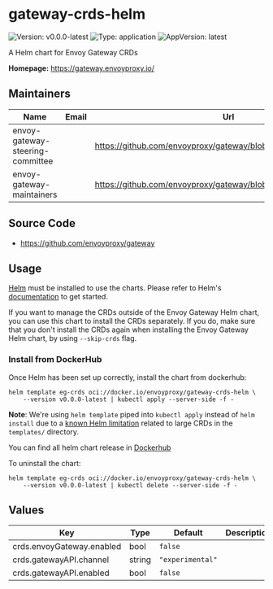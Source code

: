 # gateway-crds-helm

![Version: v0.0.0-latest](https://img.shields.io/badge/Version-v0.0.0--latest-informational?style=flat-square) ![Type: application](https://img.shields.io/badge/Type-application-informational?style=flat-square) ![AppVersion: latest](https://img.shields.io/badge/AppVersion-latest-informational?style=flat-square)

A Helm chart for Envoy Gateway CRDs

**Homepage:** <https://gateway.envoyproxy.io/>

## Maintainers

| Name | Email | Url |
| ---- | ------ | --- |
| envoy-gateway-steering-committee |  | <https://github.com/envoyproxy/gateway/blob/main/GOVERNANCE.md> |
| envoy-gateway-maintainers |  | <https://github.com/envoyproxy/gateway/blob/main/CODEOWNERS> |

## Source Code

* <https://github.com/envoyproxy/gateway>

## Usage

[Helm](https://helm.sh) must be installed to use the charts.
Please refer to Helm's [documentation](https://helm.sh/docs) to get started.

If you want to manage the CRDs outside of the Envoy Gateway Helm chart, you can use this chart to install the CRDs separately.
If you do, make sure that you don't install the CRDs again when installing the Envoy Gateway Helm chart, by using `--skip-crds` flag.

### Install from DockerHub

Once Helm has been set up correctly, install the chart from dockerhub:

``` shell
helm template eg-crds oci://docker.io/envoyproxy/gateway-crds-helm \
    --version v0.0.0-latest | kubectl apply --server-side -f -
```

**Note**: We're using `helm template` piped into `kubectl apply` instead of `helm install` due to a [known Helm limitation](https://github.com/helm/helm/pull/12277)
related to large CRDs in the `templates/` directory.

You can find all helm chart release in [Dockerhub](https://hub.docker.com/r/envoyproxy/gateway-crds-helm/tags)

To uninstall the chart:

``` shell
helm template eg-crds oci://docker.io/envoyproxy/gateway-crds-helm \
    --version v0.0.0-latest | kubectl delete --server-side -f -
```

## Values

| Key | Type | Default | Description |
|-----|------|---------|-------------|
| crds.envoyGateway.enabled | bool | `false` |  |
| crds.gatewayAPI.channel | string | `"experimental"` |  |
| crds.gatewayAPI.enabled | bool | `false` |  |

